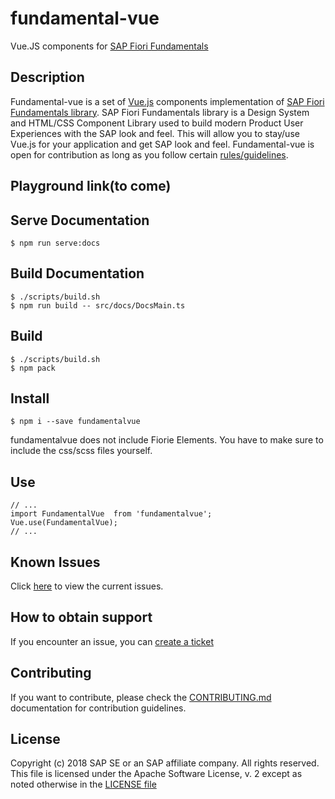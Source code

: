 # fundamental-vue
Vue.JS components for [SAP Fiori Fundamentals](https://github.com/SAP/fundamental)


## Description
Fundamental-vue is a set of [Vue.js](https://vuejs.org/) components implementation of [SAP Fiori Fundamentals library](https://sap.github.io/fundamental/). SAP Fiori Fundamentals library is a Design System and HTML/CSS Component Library used to build modern Product User Experiences with the SAP look and feel. This will allow you to stay/use Vue.js for your application and get SAP look and feel.
Fundamental-vue is open for contribution as long as you follow certain [rules/guidelines](./CONTRIBUTING.md).


## Playground link(to come)

## Serve Documentation
```
$ npm run serve:docs
```

## Build Documentation
```
$ ./scripts/build.sh
$ npm run build -- src/docs/DocsMain.ts
```

## Build
```
$ ./scripts/build.sh
$ npm pack
```

## Install
```
$ npm i --save fundamentalvue
```

fundamentalvue does not include Fiorie Elements. You have to make sure to include the css/scss files yourself.

## Use

```
// ...
import FundamentalVue  from 'fundamentalvue';
Vue.use(FundamentalVue);
// ...
```

## Known Issues

Click [here](https://github.wdf.sap.corp/hybris-pd/fundamental-vue/issues) to view the current issues.

## How to obtain support

If you encounter an issue, you can [create a ticket](issues/new)

## Contributing

If you want to contribute, please check the [CONTRIBUTING.md](./CONTRIBUTING.md) documentation for contribution guidelines. 

## License

Copyright (c) 2018 SAP SE or an SAP affiliate company. All rights reserved.
This file is licensed under the Apache Software License, v. 2 except as noted otherwise in the [LICENSE file](https://github.wdf.sap.corp/hybris-pd/fundamental-vue/blob/develop/LICENSE.txt)

